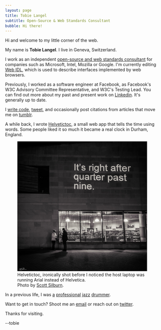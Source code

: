 ```yaml
---
layout: page
title: Tobie Langel
subtitle: Open-Source & Web Standards Consultant
bubble: Hi there!
---
```


Hi and welcome to my little corner of the web.

My name is **Tobie Langel**. I live in Geneva, Switzerland.

I work as an independent [open-source and web standards consultant](http://www.codespeaks.com)
for companies such as Microsoft, Intel, Mozilla or Google.
I'm currently editing [Web IDL](http://heycam.github.io/webidl/),
which is used to describe interfaces implemented by web browsers.

Previously, I worked as a software engineer at Facebook,
as Facebook's W3C Advisory Committee Representative,
and W3C's Testing Lead.
You can find out more about my past and present work on [Linkedin](https://ch.linkedin.com/in/tobielangel).
It's generally up to date.

I [write code](https://github.com/tobie),
[tweet](https://twitter.com/tobie),
and occasionally post citations from articles that move me on [tumblr](http://blog.tobie.me/).

A while back, I wrote [Helvetictoc](http://www.helvetictoc.com),
a small web app that tells the time using words.
Some people liked it so much it became a real clock in Durham, England.

<figure>
    <img alt="Helvetictoc displayed in Durham, England at night." src="/images/helvetictoc.jpg" />
    <figcaption>
    Helvetictoc, ironically shot before
    I noticed the host laptop was running Arial instead of Helvetica.<br>
    Photo by <a href="http://blog.internalreflections.co.uk/">Scott Silburn</a>.
    </figcaption>
</figure>

In a previous life, I was
[a](https://itunes.apple.com/album/estrella-del-norte/id253428236)
[professional](https://itunes.apple.com/album/undividualism/id467494413)
[jazz](https://itunes.apple.com/album/world-jazz-sound-la-longue/id555064703)
[drummer](https://itunes.apple.com/album/why/id444915377).

Want to get in touch? Shoot me an [email](mailto:tobie@codespeaks.com) or reach out on [twitter](https://twitter.com/tobie).

Thanks for visiting.

\--tobie
